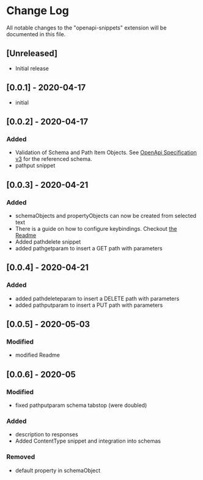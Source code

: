 # Change Log

All notable changes to the "openapi-snippets" extension will be documented in this file.

## [Unreleased]

- Initial release

## [0.0.1] - 2020-04-17

- initial

## [0.0.2] - 2020-04-17

### Added

- Validation of Schema and Path Item Objects. See [OpenApi Specification v3](https://raw.githubusercontent.com/OAI/OpenAPI-Specification/master/schemas/v3.0/schema.json) for the referenced schema.
- pathput snippet

## [0.0.3] - 2020-04-21

### Added

- schemaObjects and propertyObjects can now be created from selected text
- There is a guide on how to configure keybindings. Checkout [the Readme](./README.md#keybindings)
- Added pathdelete snippet
- added pathgetparam to insert a GET path with parameters

## [0.0.4] - 2020-04-21

### Added

- added pathdeleteparam to insert a DELETE path with parameters
- added pathputparam to insert a PUT path with parameters

## [0.0.5] - 2020-05-03

### Modified

- modified Readme

## [0.0.6] - 2020-05

### Modified

- fixed pathputparam schema tabstop (were doubled)

### Added

- description to responses
- Added ContentType snippet and integration into schemas

### Removed

- default property in schemaObject
